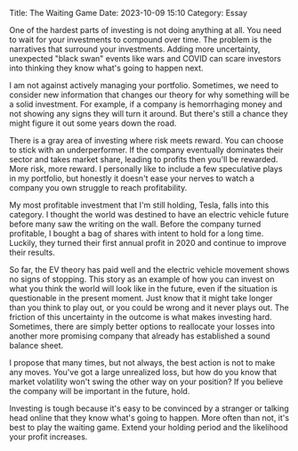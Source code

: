 Title: The Waiting Game 
Date: 2023-10-09 15:10 
Category: Essay

One of the hardest parts of investing is not doing anything at all. You need to wait for your investments to compound over time. The problem is the narratives that surround your investments. Adding more uncertainty, unexpected "black swan" events like wars and COVID can scare investors into thinking they know what's going to happen next.

I am not against actively managing your portfolio. Sometimes, we need to consider new information that changes our theory for why something will be a solid investment. For example, if a company is hemorrhaging money and not showing any signs they will turn it around. But there's still a chance they might figure it out some years down the road.

There is a gray area of investing where risk meets reward. You can choose to stick with an underperformer. If the company eventually dominates their sector and takes market share, leading to profits then you'll be rewarded. More risk, more reward. I personally like to include a few speculative plays in my portfolio, but honestly it doesn't ease your nerves to watch a company you own struggle to reach profitability.

My most profitable investment that I'm still holding, Tesla, falls into this category. I thought the world was destined to have an electric vehicle future before many saw the writing on the wall. Before the company turned profitable, I bought a bag of shares with intent to hold for a long time. Luckily, they turned their first annual profit in 2020 and continue to improve their results. 

So far, the EV theory has paid well and the electric vehicle movement shows no signs of stopping. This story as an example of how you can invest on what you think the world will look like in the future, even if the situation is questionable in the present moment. Just know that it might take longer than you think to play out, or you could be wrong and it never plays out. The friction of this uncertainty in the outcome is what makes investing hard. Sometimes, there are simply better options to reallocate your losses into another more promising company that already has established a sound balance sheet. 

I propose that many times, but not always, the best action is not to make any moves. You've got a large unrealized loss, but how do you know that market volatility won't swing the other way on your position? If you believe the company will be important in the future, hold. 

Investing is tough because it's easy to be convinced by a stranger or talking head online that they know what's going to happen. More often than not, it's best to play the waiting game. Extend your holding period and the likelihood your profit increases.